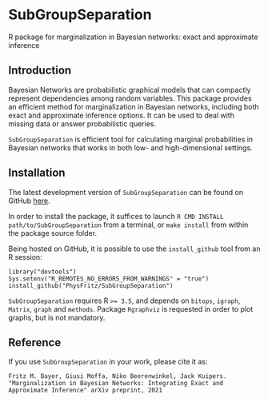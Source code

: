 SubGroupSeparation
========

R package for marginalization in Bayesian networks: exact and approximate inference

Introduction
-----------

Bayesian Networks are probabilistic graphical models that can compactly represent dependencies among random variables. This package provides an efficient method for marginalization in Bayesian networks, including both exact and approximate inference options. It can be used to deal with missing data or answer probabilistic queries.

`SubGroupSeparation` is efficient tool for calculating marginal probabilities in Bayesian networks that works in both low- and high-dimensional settings.

Installation
-----------

The latest development version of `SubGroupSeparation` can be found on GitHub
[here](https://github.com/cbg-ethz/SubGroupSeparation).

In order to install the package, it suffices to launch
`R CMD INSTALL path/to/SubGroupSeparation`
from a terminal, or `make install` from within the package source folder.

Being hosted on GitHub, it is possible to use the `install_github`
tool from an R session:

```{r eval=FALSE}
library("devtools")
Sys.setenv("R_REMOTES_NO_ERRORS_FROM_WARNINGS" = "true")
install_github("PhysFritz/SubGroupSeparation")
```

`SubGroupSeparation` requires R `>= 3.5`, and depends on
`bitops`, `igraph`, `Matrix`, `graph` and
`methods`. Package `Rgraphviz` is requested in
order to plot graphs, but is not mandatory.

Reference
---------
If you use `SubGroupSeparation` in your work, please cite it as:
```
Fritz M. Bayer, Giusi Moffa, Niko Beerenwinkel, Jack Kuipers. "Marginalization in Bayesian Networks: Integrating Exact and Approximate Inference" arXiv preprint, 2021
```

